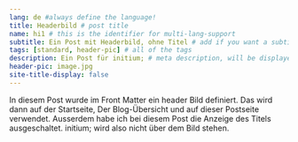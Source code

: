 ```yaml
---
lang: de #always define the language!
title: Headerbild # post title
name: hi1 # this is the identifier for multi-lang-support
subtitle: Ein Post mit Headerbild, ohne Titel # add if you want a subtitle
tags: [standard, header-pic] # all of the tags
description: Ein Post für initium; # meta description, will be displayed at places like google
header-pic: image.jpg
site-title-display: false
---
```

In diesem Post wurde im Front Matter ein header Bild definiert. Das wird dann auf der Startseite, Der Blog-Übersicht und auf dieser Postseite verwendet. Ausserdem habe ich bei diesem Post die Anzeige des Titels ausgeschaltet. initium; wird also nicht über dem Bild stehen.

